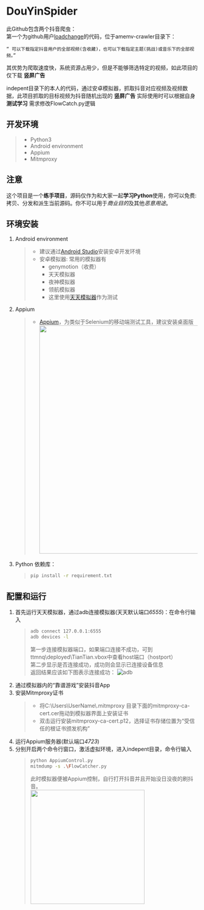 DouYinSpider
===============
此Github包含两个抖音爬虫：  
第一个为github用户[loadchange](https://github.com/LoadChange/amemv-crawler)的代码，位于amemv-crawler目录下：
```
“ 可以下载指定抖音用户的全部视频(含收藏)，也可以下载指定主题(挑战)或音乐下的全部视频。”
```  
其优势为爬取速度快，系统资源占用少，但是不能够筛选特定的视频，如此项目的仅下载 **竖屏广告** 

indepent目录下的本人的代码，通过安卓模拟器，抓取抖音对应视频及视频数据，此项目抓取的目标视频为抖音随机出现的 **竖屏广告** 
实际使用时可以根据自身 **测试学习** 需求修改FlowCatch.py逻辑
## 开发环境
>
>* Python3
>* Android environment
>* Appium
>* Mitmproxy


## 注意

这个项目是一个**练手项目**，源码仅作为和大家一起**学习Python**使用，你可以免费: 拷贝、分发和派生当前源码。你不可以用于*商业目的*及其他*恶意用途*。

## 环境安装
1. Android environment
    >   * 建议通过[Android Studio](https://developer.android.google.cn/studio/)安装安卓开发环境
    >   * 安卓模拟器: 常用的模拟器有
    >       * genymotion（收费）
    >       * 天天模拟器
    >       * 夜神模拟器
    >       * 领航模拟器
    >       * 这里使用[天天模拟器](http://www.kpzs.com/topic/ttmnqsgou/)作为测试
2. Appium
    >    * [Appium](https://github.com/appium/appium-desktop/releases)，为类似于Selenium的移动端测试工具，建议安装桌面版
    >       <img src="https://github.com/panoslin/DouYinSpider/blob/master/pic/AppiumDownload.png" width="600">
3. Python 依赖库：
    >```bash
    >pip install -r requirement.txt
    >```
## 配置和运行

1. 首先运行天天模拟器，通过adb连接模拟器(天天默认端口*6555*)：在命令行输入
    >```bash
    >adb connect 127.0.0.1:6555
    >adb devices -l
    >```
    >第一步连接模拟器端口，如果端口连接不成功，可到ttmnq\deployed\TianTian.vbox中查看host端口（hostport）  
    >第二步显示是否连接成功，成功则会显示已连接设备信息  
    >返回结果应该如下图表示连接成功：
    ![adb](https://github.com/panoslin/DouYinSpider/blob/master/pic/adb.jpg)  
2. 通过模拟器内的“靠谱游戏”安装抖音App  
3. 安装Mitmproxy证书  
    > * 将C:\Users\UserName\\.mitmproxy 目录下面的mitmproxy-ca-cert.cer拖动到模拟器界面上安装证书  
    > * 双击运行安装mitmproxy-ca-cert.p12，选择证书存储位置为“受信任的根证书颁发机构”
4. 运行Appium服务器(默认端口*4723*)
5. 分别开启两个命令行窗口，激活虚拟环境，进入indepent目录，命令行输入
    >```bash
    >python AppiumControl.py
    >mitmdump -s .\FlowCatcher.py
    >```
    >此时模拟器便被Appium控制，自行打开抖音并且开始没日没夜的刷抖音。  
    >   <img src="https://github.com/panoslin/DouYinSpider/blob/master/pic/douyin.jpg" width="300">

